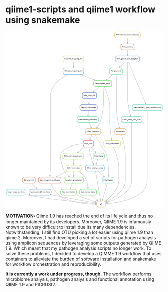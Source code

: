 # qiime1-scripts and qiime1 workflow using snakemake

<img alt="QIIME1-workflow" src="images/rulegraph.png">

**MOTIVATION:** Qiime 1.9 has reached the end of its life ycle and thus no longer maintained by its developers. Moreover, QIIME 1.9 is infamously known to be very difficult to install due its many dependencies. Notwithstanding, I still find OTU picking a lot easier using qiime 1.9 than qiime 2. Moreover, I had developed a set of scripts for pathogen analysis using amplicon sequences by leveraging some outputs generated by QIIME 1.9. Which meant that my pathogen analysis scripts no longer work. To solve these problems, I decided to develop a QIMME 1.9 workflow that uses containers to alleviate the burden of software installation and snakemake for workflow orchestration and reproducibility.

**It is currently a work under progress, though.** The workflow performs microbiome analysis, pathogen analysis and functional annotation using QIIME 1.9 and PICRUSt2.

